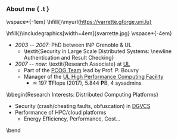 
### About me { .t }

\vspace*{-1em}
\hfill{}\myurl{https://varrette.gforge.uni.lu}

\hfill{}\includegraphics[width=4em]{svarrette.jpg}
\vspace*{-4em}

* _2003 -- 2007_: PhD between INP Grenoble \& UL
     - \textit{Security in Large Scale Distributed Systems: \newline Authentication and Result Checking}
* _2007 -- now_: \textit{Research Associate} at [UL](http://www.uni.lu)
    - Part of the [PCOG Team](http://pcog.uni.lu) lead by Prof. P. Bouvry
    - Manager of the [UL High Performance Computing Facility](http://hpc.uni.lu)
         * $\simeq$ 197 **T**Flops (2017), 5.844 **P**B, 4 sysadmins

\bbegin{Research Interests: Distributed Computing Platforms}

* Security (crash/cheating faults, obfuscation) in [DGVCS]()
* Performance of HPC/cloud platforms
     - Energy Efficiency, Performance, Cost...

\bend

